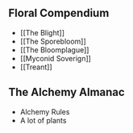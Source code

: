  ## Floral Compendium
 - [[The Blight]]
 - [[The Sporebloom]]
 - [[The Bloomplague]]
 - [[Myconid Soverign]]
 - [[Treant]]


## The Alchemy Almanac
- Alchemy Rules
- A lot of plants